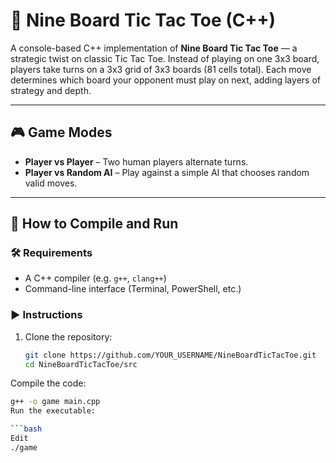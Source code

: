 # 🧠 Nine Board Tic Tac Toe (C++)

A console-based C++ implementation of **Nine Board Tic Tac Toe** — a strategic twist on classic Tic Tac Toe. Instead of playing on one 3x3 board, players take turns on a 3x3 grid of 3x3 boards (81 cells total). Each move determines which board your opponent must play on next, adding layers of strategy and depth.

---

## 🎮 Game Modes

- **Player vs Player** – Two human players alternate turns.
- **Player vs Random AI** – Play against a simple AI that chooses random valid moves.

---


## 🚀 How to Compile and Run

### 🛠️ Requirements
- A C++ compiler (e.g. `g++`, `clang++`)
- Command-line interface (Terminal, PowerShell, etc.)

### ▶️ Instructions

1. Clone the repository:
   ```bash
   git clone https://github.com/YOUR_USERNAME/NineBoardTicTacToe.git
   cd NineBoardTicTacToe/src
Compile the code:

```bash
g++ -o game main.cpp
Run the executable:

```bash
Edit
./game